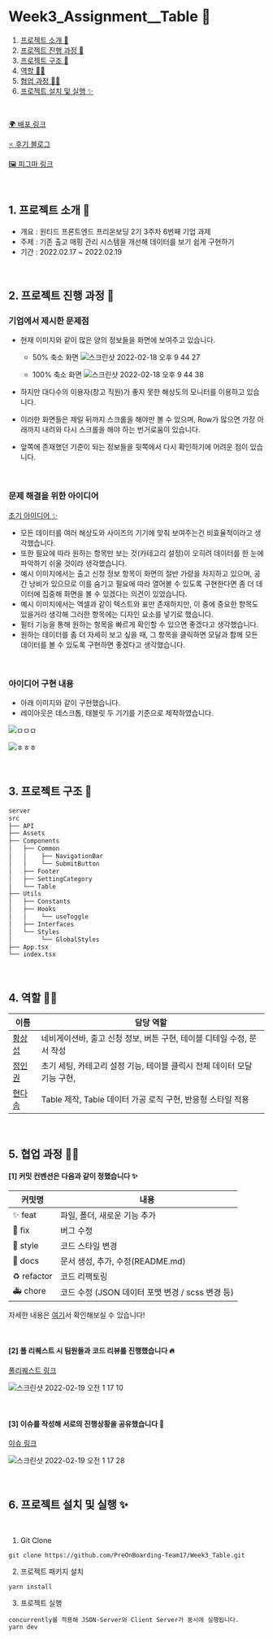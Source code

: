 # Week3_Assignment\_\_Table 📝

1. [프로젝트 소개 🚀](#1-프로젝트-소개-)
2. [프로젝트 진행 과정 📍](#2-프로젝트-진행-과정-)
3. [프로젝트 구조 🌲](#3-프로젝트-구조-)
4. [역할 👋🏻](#4-역할-)
5. [협업 과정 ✍🏻](#5-협업-과정-)
6. [프로젝트 설치 및 실행 ✨](#6-프로젝트-설치-및-실행-)

<br/>

[🌍 배포 링크](https://week3-table.herokuapp.com/)

[⭐️ 후기 블로그](https://mu-mu-syo.tistory.com/66)

[🖼 피그마 링크](https://www.figma.com/file/FiBRKXRGuUrwYbLWyiwY87/%EC%BD%9C%EB%A1%9C%EC%84%B8%EC%9B%80-%EC%BD%94%ED%8D%BC%EB%A0%88%EC%9D%B4%EC%85%98?node-id=0%3A1)

<br />

## 1. 프로젝트 소개 🚀

- 개요 : 원티드 프론트엔드 프리온보딩 2기 3주차 6번째 기업 과제
- 주제 : 기존 출고 매핑 관리 시스템을 개선해 데이터를 보기 쉽게 구현하기
- 기간 : 2022.02.17 ~ 2022.02.19

<br />

## 2. 프로젝트 진행 과정 📍

### 기업에서 제시한 문제점

- 현재 이미지와 같이 많은 양의 정보들을 화면에 보여주고 있습니다.

  - 50% 축소 화면
  ![스크린샷 2022-02-18 오후 9 44 27](https://user-images.githubusercontent.com/98322239/154685398-d3e39070-47bd-49ed-9fe3-caccc2ec78f7.png)

  - 100% 축소 화면
  ![스크린샷 2022-02-18 오후 9 44 38](https://user-images.githubusercontent.com/98322239/154685437-cc8058df-fe47-456e-bbcc-8a713a44c0b3.png)


- 하지만 대다수의 이용자(창고 직원)가 좋지 못한 해상도의 모니터를 이용하고 있습니다.
- 이러한 화면들은 제일 뒤까지 스크롤을 해야만 볼 수 있으며, Row가 많으면 가장 아래까지 내려와 다시 스크롤을 해야 하는 번거로움이 있습니다.
- 앞쪽에 존재했던 기준이 되는 정보들을 뒷쪽에서 다시 확인하기에 어려운 점이 있습니다.

<br/>

### 문제 해결을 위한 아이디어

[초기 아이디어 ✨](https://onyx-limburger-373.notion.site/02-17-221120eece3840a6946ab355479246c7)

- 모든 데이터를 여러 해상도와 사이즈의 기기에 맞춰 보여주는건 비효율적이라고 생각했습니다.
- 또한 필요에 따라 원하는 항목만 보는 것(카테고리 설정)이 오히려 데이터를 한 눈에 파악하기 쉬울 것이라 생각했습니다.
- 예시 이미지에서는 출고 신청 정보 항목이 화면의 절반 가량을 차지하고 있으며, 공간 낭비가 있으므로 이를 숨기고 필요에 따라 열어볼 수 있도록 구현한다면 좀 더 데이터에 집중해 화면을 볼 수 있겠다는 의견이 있었습니다.
- 예시 이미지에서는 엑셀과 같이 텍스트와 표만 존재하지만, 이 중에 중요한 항목도 있을거라 생각해 그러한 항목에는 디자인 요소를 넣기로 했습니다.
- 필터 기능을 통해 원하는 항목을 빠르게 확인할 수 있으면 좋겠다고 생각했습니다.
- 원하는 데이터를 좀 더 자세히 보고 싶을 때, 그 항목을 클릭하면 모달과 함께 모든 데이터를 볼 수 있도록 구현하면 좋겠다고 생각했습니다.

<br/>

### 아이디어 구현 내용

- 아래 이미지와 같이 구현했습니다.
- 레이아웃은 데스크톱, 태블릿 두 기기를 기준으로 제작하였습니다.

![ㅁㅁㅁ](https://user-images.githubusercontent.com/98322239/154719602-97c50fcb-6cbe-444b-97bc-afbb005302e6.jpg)

![ㅎㅎㅎ](https://user-images.githubusercontent.com/98322239/154734462-a4803151-1a0c-42f3-9ef9-85170a4d3778.jpg)


<br />

## 3. 프로젝트 구조 🌲

```bash
server
src
├── API
├── Assets
├── Components
│   ├── Common
│   │    ├── NavigationBar
│   │    └── SubmitButton
│   ├── Footer
│   ├── SettingCategory
│   └── Table
├── Utils
│   ├── Constants
│   ├── Hooks
│   │    └── useToggle
│   ├── Interfaces
│   └── Styles
│        └── GlobalStyles
├── App.tsx
└── index.tsx

```

<br/>

## 4. 역할 👋🏻

| 이름                                       | 담당 역할                               |
| ------------------------------------------ | --------------------------------------- |
| [황상섭](https://github.com/sangseophwang) | 네비게이션바, 출고 신청 정보, 버튼 구현, 테이블 디테일 수정, 문서 작성 |
| [정인권](https://github.com/developjik)    | 초기 세팅, 카테고리 설정 기능, 테이블 클릭시 전체 데이터 모달 기능 구현,   |
| [현다솜](https://github.com/som-syom)      | Table 제작, Table 데이터 가공 로직 구현, 반응형 스타일 적용  |

<br/>

## 5. 협업 과정 ✍🏻

#### [1] 커밋 컨벤션은 다음과 같이 정했습니다 ✨

| 커밋명      | 내용                                             |
| ----------- | ------------------------------------------------ |
| ✨ feat     | 파일, 폴더, 새로운 기능 추가                     |
| 🐛 fix      | 버그 수정                                        |
| 💄 style    | 코드 스타일 변경                                 |
| 📝 docs     | 문서 생성, 추가, 수정(README.md)                 |
| ♻️ refactor | 코드 리팩토링                                    |
| 🚑️ chore   | 코드 수정 (JSON 데이터 포맷 변경 / scss 변경 등) |

자세한 내용은 [여기](https://github.com/PreOnBoarding-Team17/Week3_Table/issues/2)서 확인해보실 수 있습니다!

<br/>

#### [2] 풀 리퀘스트 시 팀원들과 코드 리뷰를 진행했습니다 🔥

[풀리퀘스트 링크](https://github.com/PreOnBoarding-Team17/Week3_Table/pulls?q=is%3Apr+is%3Aclosed)

![스크린샷 2022-02-19 오전 1 17 10](https://user-images.githubusercontent.com/98322239/154720831-a4260ddb-571e-4b95-bb62-551025f69923.png)

<br/>

#### [3] 이슈를 작성해 서로의 진행상황을 공유했습니다 👀

[이슈 링크](https://github.com/PreOnBoarding-Team17/Week3_Table/issues)

![스크린샷 2022-02-19 오전 1 17 28](https://user-images.githubusercontent.com/98322239/154720895-817caec5-2b0d-4c8e-ab85-92fc8b0608e2.png)

<br/>

## 6. 프로젝트 설치 및 실행 ✨

<br/>

1. Git Clone

```plaintext
git clone https://github.com/PreOnBoarding-Team17/Week3_Table.git
```

2. 프로젝트 패키지 설치

```plaintext
yarn install
```

3. 프로젝트 실행

```plaintext
concurrently를 적용해 JSON-Server와 Client Server가 동시에 실행됩니다.
yarn dev
```
